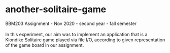 # another-solitaire-game
BBM203 Assignment - Nov 2020 - second year - fall semester
<br>
<br>
In this experiment, our aim was to implement an application that is a Klondike Solitaire game played via file I/O, according to given representation of the
game board in our assignment.
